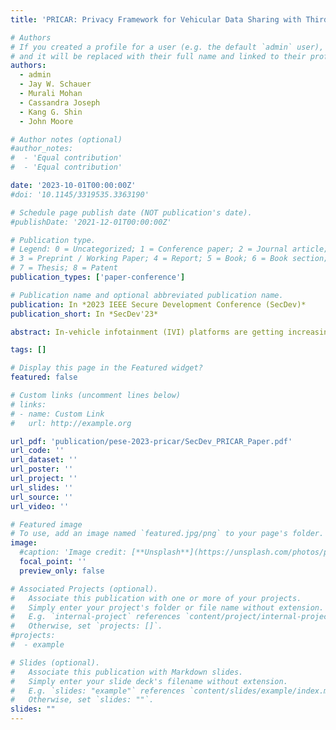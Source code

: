 ```yaml
---
title: 'PRICAR: Privacy Framework for Vehicular Data Sharing with Third Parties'

# Authors
# If you created a profile for a user (e.g. the default `admin` user), write the username (folder name) here
# and it will be replaced with their full name and linked to their profile.
authors:
  - admin
  - Jay W. Schauer
  - Murali Mohan
  - Cassandra Joseph
  - Kang G. Shin
  - John Moore

# Author notes (optional)
#author_notes:
#  - 'Equal contribution'
#  - 'Equal contribution'

date: '2023-10-01T00:00:00Z'
#doi: '10.1145/3319535.3363190'

# Schedule page publish date (NOT publication's date).
#publishDate: '2021-12-01T00:00:00Z'

# Publication type.
# Legend: 0 = Uncategorized; 1 = Conference paper; 2 = Journal article;
# 3 = Preprint / Working Paper; 4 = Report; 5 = Book; 6 = Book section;
# 7 = Thesis; 8 = Patent
publication_types: ['paper-conference']

# Publication name and optional abbreviated publication name.
publication: In *2023 IEEE Secure Development Conference (SecDev)*
publication_short: In *SecDev'23*

abstract: In-vehicle infotainment (IVI) platforms are getting increasingly connected. Besides Original Equipment Manufacturer (OEM) apps and services, the next generation of IVI platforms are expected to allow integration of third-party apps, such as usage-based insurance (UBI). Under this anticipated business model, vehicular sensor and event data can be collected and shared with selected third-party apps. However, third-parties can be malicious and have easier access to the driver’s data. Several research projects and commercial products also show the possibility of leaking sensitive private information such as vehicle location via seemingly benign vehicular sensors, which can, in turn, harm the driver’s privacy. Furthermore, increasing privacy regulations worldwide, such as GDPR, make privacy a major issue for the automotive industry. To overcome these problems, we present PRICAR, a framework for privacy-preserving vehicular data collection and sharing with third-parties. It enforces three data privacy goals — minimization, anonymization and sanitization — while focusing on the last one. We describe and evaluate how to sanitize user data before sharing it with a third-party by adapting two well-known techniques from anomaly detection, Change-Point Detection (CPD) and Entropy-Based Detection (EBD).

tags: []

# Display this page in the Featured widget?
featured: false

# Custom links (uncomment lines below)
# links:
# - name: Custom Link
#   url: http://example.org

url_pdf: 'publication/pese-2023-pricar/SecDev_PRICAR_Paper.pdf'
url_code: ''
url_dataset: ''
url_poster: ''
url_project: ''
url_slides: ''
url_source: ''
url_video: ''

# Featured image
# To use, add an image named `featured.jpg/png` to your page's folder.
image:
  #caption: 'Image credit: [**Unsplash**](https://unsplash.com/photos/pLCdAaMFLTE)'
  focal_point: ''
  preview_only: false

# Associated Projects (optional).
#   Associate this publication with one or more of your projects.
#   Simply enter your project's folder or file name without extension.
#   E.g. `internal-project` references `content/project/internal-project/index.md`.
#   Otherwise, set `projects: []`.
#projects:
#  - example

# Slides (optional).
#   Associate this publication with Markdown slides.
#   Simply enter your slide deck's filename without extension.
#   E.g. `slides: "example"` references `content/slides/example/index.md`.
#   Otherwise, set `slides: ""`.
slides: ""
---
```


